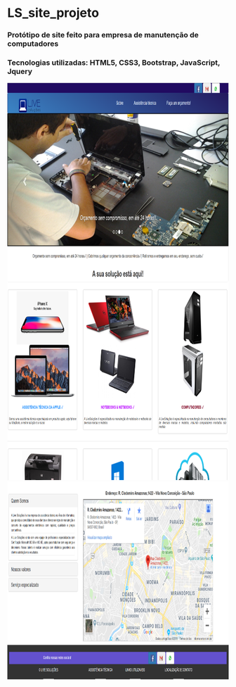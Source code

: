 # LS_site_projeto
<h3>Protótipo de site feito para empresa de manutenção de computadores </h3>
<h3>Tecnologias utilizadas: HTML5, CSS3, Bootstrap, JavaScript, Jquery </h3>
<img width="900px" height="450px" src="assets/img/site1.PNG"/>
<br>
<img width="900px" height="450px" src="assets/img/site2.PNG"/>
<br>
<img width="900px" height="450px" src="assets/img/site3.PNG"/>
